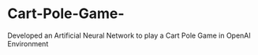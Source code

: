 # Cart-Pole-Game-
Developed an Artificial Neural Network to play a Cart Pole Game in OpenAI Environment
